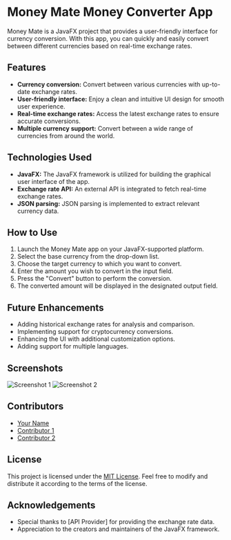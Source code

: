 # Money Mate Money Converter App

Money Mate is a JavaFX project that provides a user-friendly interface for currency conversion. With this app, you can quickly and easily convert between different currencies based on real-time exchange rates.

## Features

- **Currency conversion:** Convert between various currencies with up-to-date exchange rates.
- **User-friendly interface:** Enjoy a clean and intuitive UI design for smooth user experience.
- **Real-time exchange rates:** Access the latest exchange rates to ensure accurate conversions.
- **Multiple currency support:** Convert between a wide range of currencies from around the world.

## Technologies Used

- **JavaFX:** The JavaFX framework is utilized for building the graphical user interface of the app.
- **Exchange rate API:** An external API is integrated to fetch real-time exchange rates.
- **JSON parsing:** JSON parsing is implemented to extract relevant currency data.

## How to Use

1. Launch the Money Mate app on your JavaFX-supported platform.
2. Select the base currency from the drop-down list.
3. Choose the target currency to which you want to convert.
4. Enter the amount you wish to convert in the input field.
5. Press the "Convert" button to perform the conversion.
6. The converted amount will be displayed in the designated output field.

## Future Enhancements

- Adding historical exchange rates for analysis and comparison.
- Implementing support for cryptocurrency conversions.
- Enhancing the UI with additional customization options.
- Adding support for multiple languages.

## Screenshots

![Screenshot 1](screenshots/screenshot1.png)
![Screenshot 2](screenshots/screenshot2.png)

## Contributors

- [Your Name](https://github.com/your-profile)
- [Contributor 1](https://github.com/contributor-1)
- [Contributor 2](https://github.com/contributor-2)

## License

This project is licensed under the [MIT License](LICENSE). Feel free to modify and distribute it according to the terms of the license.

## Acknowledgements

- Special thanks to [API Provider] for providing the exchange rate data.
- Appreciation to the creators and maintainers of the JavaFX framework.
